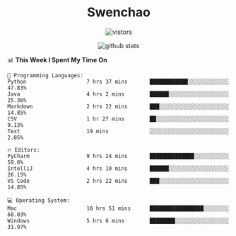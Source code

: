 <h1 align="center">Swenchao</h3>

<p align="center">
  <img src="https://visitor-badge.glitch.me/badge?page_id=Swenchao" alt="vistors" />
</p>

<p align="center">
  <img src="https://github-readme-stats.vercel.app/api?username=Swenchao&count_private=true&show_icons=true&theme=vue-dark&hide_title=true" alt="github stats" />
</p>

<!--START_SECTION:waka-->
📊 **This Week I Spent My Time On** 

```text
💬 Programming Languages: 
Python                   7 hrs 37 mins       ████████████░░░░░░░░░░░░░   47.83% 
Java                     4 hrs 2 mins        ██████░░░░░░░░░░░░░░░░░░░   25.36% 
Markdown                 2 hrs 22 mins       ███░░░░░░░░░░░░░░░░░░░░░░   14.85% 
CSV                      1 hr 27 mins        ██░░░░░░░░░░░░░░░░░░░░░░░   9.13% 
Text                     19 mins             ░░░░░░░░░░░░░░░░░░░░░░░░░   2.05%

🔥 Editors: 
PyCharm                  9 hrs 24 mins       ██████████████░░░░░░░░░░░   59.0% 
IntelliJ                 4 hrs 10 mins       ██████░░░░░░░░░░░░░░░░░░░   26.15% 
VS Code                  2 hrs 22 mins       ███░░░░░░░░░░░░░░░░░░░░░░   14.85%

💻 Operating System: 
Mac                      10 hrs 51 mins      █████████████████░░░░░░░░   68.03% 
Windows                  5 hrs 6 mins        ████████░░░░░░░░░░░░░░░░░   31.97%

```


<!--END_SECTION:waka-->
